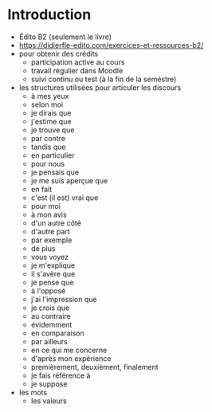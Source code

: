 # Introduction

- Édito B2 (seulement le livre)
- https://didierfle-edito.com/exercices-et-ressources-b2/
- pour obtenir des crédits
	- participation active au cours
	- travail régulier dans Moodle
	- suivi continu ou test (à la fin de la seméstre)
- les structures utilisées pour articuler les discours
	- à mes yeux
	- selon moi
	- je dirais que
	- j'estime que
	- je trouve que
	- par contre
	- tandis que
	- en particulier
	- pour nous
	- je pensais que
	- je me suis aperçue que
	- en fait
	- c'est (il est) vrai que
	- pour moi
	- à mon avis
	- d'un autre côté
	- d'autre part
	- par exemple
	- de plus
	- vous voyez
	- je m'explique
	- il s'avère que
	- je pense que
	- à l'opposé
	- j'ai l'impression que
	- je crois que
	- au contraire
	- évidemment
	- en comparaison
	- par ailleurs
	- en ce qui me concerne
	- d'après mon expérience
	- premièrement, deuxièment, finalement
	- je fais référence à
	- je suppose
- les mots
	- les valeurs
